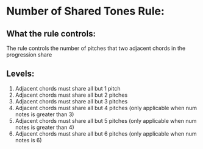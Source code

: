 
# **Number of Shared Tones Rule:**

## What the rule controls:  

The rule controls the number of pitches that two adjacent chords in the progression share <br>

## Levels:

1. Adjacent chords must share all but 1 pitch
2. Adjacent chords must share all but 2 pitches
3. Adjacent chords must share all but 3 pitches 
4. Adjacent chords must share all but 4 pitches (only applicable when num notes is greater than 3)
5. Adjacent chords must share all but 5 pitches (only applicable when num notes is greater than 4)
6. Adjacent chords must share all but 6 pitches (only applicable when num notes is 6)
